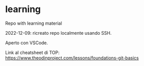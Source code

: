 # learning
Repo with learning material

2022-12-09: ricreato repo localmente usando SSH.

Aperto con VSCode.

Link al cheatsheet di TOP: https://www.theodinproject.com/lessons/foundations-git-basics